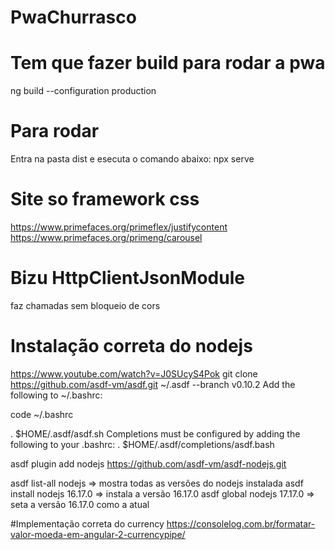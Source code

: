 # PwaChurrasco


# Tem que fazer build para rodar a pwa
ng build --configuration production
# Para rodar 
Entra na pasta dist e esecuta o comando abaixo:
npx serve
# Site so framework css
https://www.primefaces.org/primeflex/justifycontent
https://www.primefaces.org/primeng/carousel

# Bizu HttpClientJsonModule 
faz chamadas sem bloqueio de cors

# Instalação correta do nodejs 
https://www.youtube.com/watch?v=J0SUcyS4Pok
git clone https://github.com/asdf-vm/asdf.git ~/.asdf --branch v0.10.2
Add the following to ~/.bashrc:

code ~/.bashrc

. $HOME/.asdf/asdf.sh
Completions must be configured by adding the following to your .bashrc:
. $HOME/.asdf/completions/asdf.bash

asdf plugin add nodejs https://github.com/asdf-vm/asdf-nodejs.git

asdf list-all nodejs    => mostra todas as versões do nodejs instalada
asdf install nodejs 16.17.0    => instala a versão 16.17.0 
asdf global nodejs 17.17.0     => seta a versão 16.17.0 como a atual

#Implementação correta do currency
https://consolelog.com.br/formatar-valor-moeda-em-angular-2-currencypipe/

